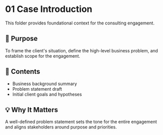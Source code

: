 # 01 Case Introduction

This folder provides foundational context for the consulting engagement.

## 📌 Purpose
To frame the client's situation, define the high-level business problem, and establish scope for the engagement.

## 📄 Contents
- Business background summary
- Problem statement draft
- Initial client goals and hypotheses

## 💡 Why It Matters
A well-defined problem statement sets the tone for the entire engagement and aligns stakeholders around purpose and priorities.
